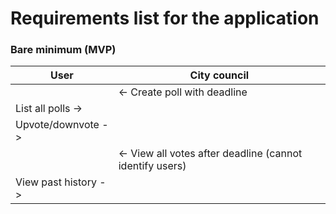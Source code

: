 # Requirements list for the application

### Bare minimum (MVP)

| User | City council |
| -----|--------------|
|      | <- Create poll with deadline |
| List all polls -> |  |
| Upvote/downvote -> |  |
|   | <- View all votes after deadline (cannot identify users) |
| View past history -> |  |